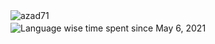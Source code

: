 <div align="center" style="margin-bottom: 20px;">
  <a href="https://github.com/azad71">
    <img src="https://github-readme-stats.vercel.app/api?username=azad71&count_private=true&show_icons=true" alt="azad71" align="left" />
  </a>
</div>

![Language wise time spent since May 6, 2021](https://github-readme-stats.vercel.app/api/wakatime?username=@azad71&v=2&layout=compact)
